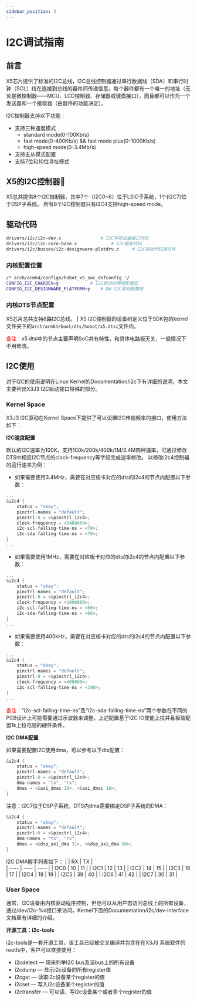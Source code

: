 ```yaml
---
sidebar_position: 3
---
```


# I2C调试指南

## 前言

X5芯片提供了标准的I2C总线，I2C总线控制器通过串行数据线（SDA）和串行时钟（SCL）线在连接到总线的器件间传递信息。每个器件都有一个唯一的地址（无论是微控制器——MCU、LCD控制器、存储器或键盘接口），而且都可以作为一个发送器和一个接收器（由器件的功能决定）。

I2C控制器支持以下功能：

- 支持三种速度模式
    - standard mode(0-100Kb/s)
    - fast mode(0-400Kb/s) && fast mode plus(0-1000Kb/s)
    - high-speed mode(0-3.4Mb/s)
- 支持主从模式配置
- 支持7位和10位寻址模式

## X5的I2C控制器

X5总共提供8个I2C控制器，其中7个（I2C0~6）位于LSIO子系统，1个(I2C7)位于DSP子系统。 所有8个I2C控制器只有I2C4支持high-speed mode。

## 驱动代码

```bash
drivers/i2c/i2c-dev.c 				# I2C字符设备接口代码
drivers/i2c/i2c-core-base.c 			# I2C框架代码
drivers/i2c/busses/i2c-designware-platdrv.c 	# I2C驱动代码源文件
```

### 内核配置位置

```bash
/* arch/arm64/configs/hobot_x5_soc_defconfig */
CONFIG_I2C_CHARDEV=y 			# I2C驱动应用层配置宏
CONFIG_I2C_DESIGNWARE_PLATFORM=y 	# DW I2C驱动配置宏
```

### 内核DTS节点配置

X5芯片总共支持8路I2C总线。 | X5 I2C控制器的设备树定义位于SDK包的kernel文件夹下的`arch/arm64/boot/dts/hobot/x5.dtsi`文件内。

<font color="red">备注：</font>x5.dtsi中的节点主要声明SoC共有特性，和具体电路板无关，一般情况下不用修改。

## I2C使用

对于I2C的使用说明在Linux Kernel的Documentation/i2c下有详细的说明，本文主要列出X3J3 I2C驱动接口特殊的部分。

### Kernel Space

X3J3 I2C驱动在Kernel Space下提供了可以设置I2C传输频率的接口，使用方法如下：

**I2C速度配置**

默认的I2C速率为100K，支持100k/200k/400k/1M/3.4M四种速率，可通过修改DTS中相应I2C节点的clock-frequency等字段完成速率修改。
以修改i2c4控制器的运行速率为例：

-   如果需要使用3.4MHz，需要在对应板卡对应的dts的i2c4的节点内配置以下参数：

```c
...
&i2c4 {
	status = "okay";
	pinctrl-names = "default";
	pinctrl-0 = <&pinctrl_i2c4>;
	clock-frequency = <3400000>;
	i2c-scl-falling-time-ns = <78>;
	i2c-sda-falling-time-ns = <78>;
}
...
```

-   如果需要使用1MHz，需要在对应板卡对应的dts的i2c4的节点内配置以下参数：

```c
...
&i2c4 {
	status = "okay";
	pinctrl-names = "default";
	pinctrl-0 = <&pinctrl_i2c4>;
	clock-frequency = <1000000>;
	i2c-scl-falling-time-ns = <60>;
	i2c-sda-falling-time-ns = <60>;
}
...
```

-   如果需要使用400kHz，需要在对应板卡对应的dts的i2c4的节点内配置以下参数：

```c
...
&i2c4 {
	status = "okay";
	pinctrl-names = "default";
	pinctrl-0 = <&pinctrl_i2c4>;
	clock-frequency = <400000>;
	i2c-scl-falling-time-ns = <190>;
}
...
```

<font color="red">备注：</font>“i2c-scl-falling-time-ns”及“i2c-sda-falling-time-ns”两个参数在不同的PCB设计上可能需要通过示波器来调整。上述配置基于I2C IO使能上拉并且板端配置1k上拉电阻的硬件条件。

**I2C DMA配置**

如果需要配置I2C使用dma，可以参考以下dts配置：

```c
&i2c4 {
 	status = "okay";
 	pinctrl-names = "default";
 	pinctrl-0 = <&pinctrl_i2c4>;
	dma-names = "tx", "rx";
	dmas = <&axi_dmac 19>, <&axi_dmac 18>;
}
```

注意：I2C7位于DSP子系统，DTS内dma需要绑定DSP子系统的DMA：

```c
&i2c4 {
 	status = "okay";
 	pinctrl-names = "default";
 	pinctrl-0 = <&pinctrl_i2c4>;
	dma-names = "tx", "rx";
	dmas = <&dsp_axi_dma 31>, <&dsp_axi_dma 30>;
}
```

I2C DMA握手列表如下：
 |    | RX | TX |  
 | ---- | ---- | ---- | 
 | I2C0 | 	10 | 	11 | 
 | I2C1 | 	12 | 	13 | 
 | I2C2 | 	14 | 	15 | 
 | I2C3 | 	16 | 	17 | 
 | I2C4 | 	18 | 	19 | 
 | I2C5 | 	39 | 	40 | 
 | I2C6 | 	41 | 	42 | 
 | I2C7 | 	30 | 	31 | 

 ### User Space
 通常，I2C设备由内核驱动程序控制，但也可以从用户态访问总线上的所有设备，通过/dev/i2c-%d接口来访问，Kernel下面的Documentation/i2c/dev-interface文档里有详细的介绍。

 **开源工具：i2c-tools**

 i2c-tools是一套开源工具，该工具已经被交叉编译并包含在在X3J3 系统软件的rootfs中，客户可以直接使用：

-   i2cdetect — 用来列举I2C bus及该bus上的所有设备
-   i2cdump — 显示i2c设备的所有register值
-   i2cget — 读取i2c设备某个register的值
-   i2cset — 写入i2c设备某个register的值
-   i2ctransfer — 可以读、写i2c设备某个或者多个register的值

